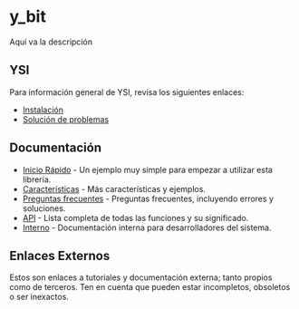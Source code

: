 # y_bit

Aquí va la descripción

## YSI

Para información general de YSI, revisa los siguientes enlaces:

* [Instalación](../instalacion.md)
* [Solución de problemas](../solucion-problemas.md)

## Documentación

* [Inicio Rápido](y_bit/inicio-rapido.md) - Un ejemplo muy simple para empezar a utilizar esta librería.
* [Características](y_bit/caracteristicas.md) - Más características y ejemplos.
* [Preguntas frecuentes](y_bit/preguntas-frecuentes.md) - Preguntas frecuentes, incluyendo errores y soluciones.
* [API](y_bit/api.md) - Lista completa de todas las funciones y su significado.
* [Interno](y_bit/interno.md) - Documentación interna para desarrolladores del sistema.

## Enlaces Externos

Estos son enlaces a tutoriales y documentación externa; tanto propios como de terceros. Ten en cuenta que pueden estar incompletos, obsoletos o ser inexactos.
